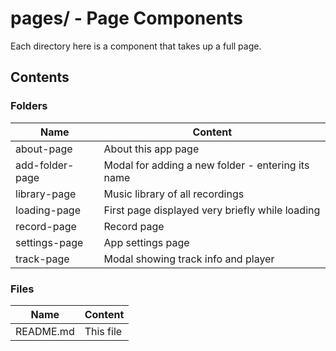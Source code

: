 # pages/ - Page Components

Each directory here is a component that takes up a full page.

## Contents

### Folders

| Name             | Content                                            |
|------------------|----------------------------------------------------|
| about-page      | About this app page                                |
| add-folder-page | Modal for adding a new folder - entering its name  |
| library-page     | Music library of all recordings                    |
| loading-page     | First page displayed very briefly while loading    |
| record-page      | Record page                                        |
| settings-page    | App settings page                                  |
| track-page       | Modal showing track info and player                |

### Files

| Name               | Content                                   |
|--------------------|-------------------------------------------|
| README.md          | This file                                 |

